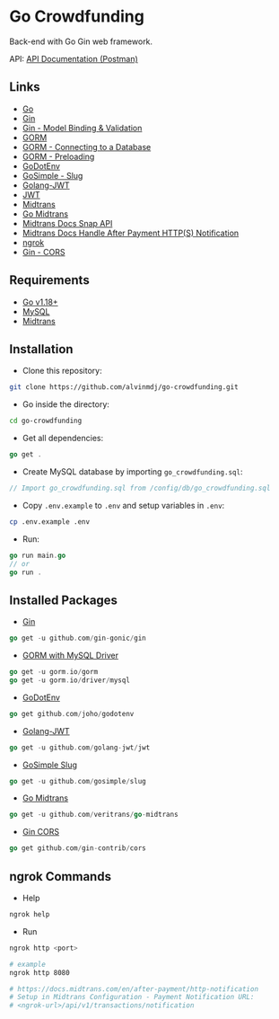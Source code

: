 # Go Crowdfunding

Back-end with Go Gin web framework.

API: [API Documentation (Postman)](https://documenter.getpostman.com/view/16534190/Uz5DrdeP)

## Links

- [Go](https://go.dev/)
- [Gin](https://github.com/gin-gonic/gin)
- [Gin - Model Binding & Validation](https://gin-gonic.com/docs/examples/binding-and-validation/)
- [GORM](https://gorm.io/docs/)
- [GORM - Connecting to a Database](https://gorm.io/docs/connecting_to_the_database.html)
- [GORM - Preloading](https://gorm.io/docs/preload.html)
- [GoDotEnv](https://github.com/joho/godotenv)
- [GoSimple - Slug](https://github.com/gosimple/slug)
- [Golang-JWT](https://github.com/golang-jwt/jwt)
- [JWT](https://jwt.io/)
- [Midtrans](https://midtrans.com/)
- [Go Midtrans](https://github.com/veritrans/go-midtrans)
- [Midtrans Docs Snap API](https://snap-docs.midtrans.com/)
- [Midtrans Docs Handle After Payment HTTP(S) Notification](https://docs.midtrans.com/en/after-payment/http-notification)
- [ngrok](https://ngrok.com/)
- [Gin - CORS](https://github.com/gin-contrib/cors)

## Requirements

- [Go v1.18+](https://go.dev/)
- [MySQL](https://www.mysql.com/)
- [Midtrans](https://midtrans.com/)

## Installation

- Clone this repository:

```sh
git clone https://github.com/alvinmdj/go-crowdfunding.git
```

- Go inside the directory:

```sh
cd go-crowdfunding
```

- Get all dependencies:

```go
go get .
```

- Create MySQL database by importing ```go_crowdfunding.sql```:

```go
// Import go_crowdfunding.sql from /config/db/go_crowdfunding.sql
```

- Copy ```.env.example``` to ```.env``` and setup variables in ```.env```:

```sh
cp .env.example .env
```

- Run:

```go
go run main.go
// or 
go run .
```

## Installed Packages

- [Gin](https://github.com/gin-gonic/gin)

```go
go get -u github.com/gin-gonic/gin
```

- [GORM with MySQL Driver](https://gorm.io/docs/)

```go
go get -u gorm.io/gorm
go get -u gorm.io/driver/mysql
```

- [GoDotEnv](https://github.com/joho/godotenv)

```go
go get github.com/joho/godotenv
```

- [Golang-JWT](https://github.com/golang-jwt/jwt)

```go
go get -u github.com/golang-jwt/jwt
```

- [GoSimple Slug](https://github.com/gosimple/slug)

```go
go get -u github.com/gosimple/slug
```

- [Go Midtrans](https://github.com/veritrans/go-midtrans)

```go
go get -u github.com/veritrans/go-midtrans
```

- [Gin CORS](https://github.com/gin-contrib/cors)

```go
go get github.com/gin-contrib/cors
```

## ngrok Commands

- Help

```sh
ngrok help
```

- Run

```sh
ngrok http <port>

# example
ngrok http 8080

# https://docs.midtrans.com/en/after-payment/http-notification
# Setup in Midtrans Configuration - Payment Notification URL:
# <ngrok-url>/api/v1/transactions/notification
```
